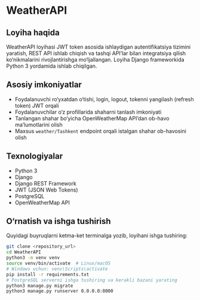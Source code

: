 # WeatherAPI

## Loyiha haqida  
WeatherAPI loyihasi JWT token asosida ishlaydigan autentifikatsiya tizimini yaratish, REST API ishlab chiqish va tashqi API’lar bilan integratsiya qilish ko‘nikmalarini rivojlantirishga mo‘ljallangan. Loyiha Django frameworkida Python 3 yordamida ishlab chiqilgan. 

## Asosiy imkoniyatlar  
- Foydalanuvchi ro‘yxatdan o‘tishi, login, logout, tokenni yangilash (refresh token) JWT orqali  
- Foydalanuvchilar o‘z profillarida shaharni tanlash imkoniyati  
- Tanlangan shahar bo‘yicha OpenWeatherMap API’dan ob-havo ma’lumotlarini olish  
- Maxsus `weather/Tashkent` endpoint orqali istalgan shahar ob-havosini olish

## Texnologiyalar  
- Python 3  
- Django  
- Django REST Framework  
- JWT (JSON Web Tokens)  
- PostgreSQL  
- OpenWeatherMap API

## O‘rnatish va ishga tushirish  
Quyidagi buyruqlarni ketma-ket terminalga yozib, loyihani ishga tushiring:

```bash
git clone <repository_url>
cd WeatherAPI
python3 -m venv venv
source venv/bin/activate  # Linux/macOS
# Windows uchun: venv\Scripts\activate
pip install -r requirements.txt
# PostgreSQL serverni ishga tushiring va kerakli bazani yarating
python3 manage.py migrate
python3 manage.py runserver 0.0.0.0:8000
